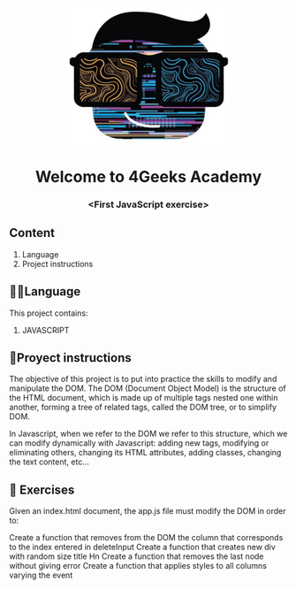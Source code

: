 <p align="center">
	<img
		width="300"
		alt="4Geeks Academy"
		src="https://github.com/4GeeksAcademy/About-4Geeks-Academy/blob/master/site/static/background_art.jpg?raw=true">
</p>


<h1 align="center">Welcome to 4Geeks Academy</h1>


<h3 align="center">&lt;First JavaScript exercise&gt;</h3>

## Content

1. Language
2. Project instructions

## 👩‍💻Language
<p>This project contains:</p>

<ol>
    <li>JAVASCRIPT</li>
</ol>

## 📝Proyect instructions 

The objective of this project is to put into practice the skills to modify and manipulate the DOM. The DOM (Document Object Model) is the structure of the HTML document, which is made up of multiple tags nested one within another, forming a tree of related tags, called the DOM tree, or to simplify DOM.

In Javascript, when we refer to the DOM we refer to this structure, which we can modify dynamically with Javascript: adding new tags, modifying or eliminating others, changing its HTML attributes, adding classes, changing the text content, etc...

## :speech_balloon: Exercises
Given an index.html document, the app.js file must modify the DOM in order to:


Create a function that removes from the DOM the column that corresponds to the index entered in deleteInput
Create a function that creates new div with random size title Hn
Create a function that removes the last node without giving error
Create a function that applies styles to all columns varying the event
